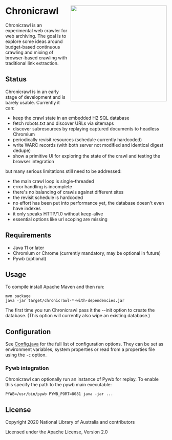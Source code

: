 # Chronicrawl [<img src="https://upload.wikimedia.org/wikipedia/commons/thumb/6/67/Pocketwatch_cutaway_drawing.jpg/640px-Pocketwatch_cutaway_drawing.jpg" align="right" width="300px">](https://en.wikipedia.org/wiki/File:Pocketwatch_cutaway_drawing.jpg)

Chronicrawl is an experimental web crawler for web archiving. The goal is to explore some ideas around budget-based
continuous crawling and mixing of browser-based crawling with traditional link extraction.

## Status

Chronicrawl is in an early stage of development and is barely usable. Currently it can:

* keep the crawl state in an embedded H2 SQL database
* fetch robots.txt and discover URLs via sitemaps
* discover subresources by replaying captured documents to headless Chromium
* periodically revisit resources (schedule currently hardcoded)
* write WARC records (with both server not modified and identical digest dedupe)
* show a primitive UI for exploring the state of the crawl and testing the browser integration

but many serious limitations still need to be addressed:

* the main crawl loop is single-threaded
* error handling is incomplete
* there's no balancing of crawls against different sites
* the revisit schedule is hardcoded
* no effort has been put into performance yet, the database doesn't even have indexes
* it only speaks HTTP/1.0 without keep-alive
* essential options like url scoping are missing

## Requirements

* Java 11 or later
* Chromium or Chrome (currently mandatory, may be optional in future)
* Pywb (optional)

## Usage

To compile install Apache Maven and then run:

    mvn package
    java -jar target/chronicrawl-*-with-dependencies.jar
    
The first time you run Chronicrawl pass it the --init option to create the database. (This option will currently 
also wipe an existing database.)

## Configuration

See [Config.java](src/org/netpreserve/chronicrawl/Config.java) for the full list of configuration options. They can be
set as environment variables, system properties or read from a properties file using the `-c` option.

### Pywb integration

Chronicrawl can optionally run an instance of Pywb for replay. To enable this specify the path to the pywb main
executable:

    PYWB=/usr/bin/pywb PYWB_PORT=8081 java -jar ... 

## License

Copyright 2020 National Library of Australia and contributors

Licensed under the Apache License, Version 2.0